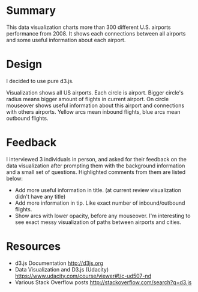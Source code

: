 # Summary

This data visualization charts more than 300 different U.S. airports performance from 2008. It shows each connections between all airports and some useful information about each airport.

# Design

I decided to use pure d3.js.

Visualization shows all US airports. Each circle is airport. Bigger circle's radius means bigger amount of flights in current airport. On circle mouseover shows useful information about this airport and connections with others airports. Yellow arcs mean inbound flights, blue arcs mean outbound flights.

# Feedback

I interviewed 3 individuals in person, and asked for their feedback on the data visualization after prompting them with the background information and a small set of questions. Highlighted comments from them are listed below:

+   Add more useful information in title. (at current review visualization didn't have any title)
+   Add more information in tip. Like exact number of inbound/outbound flights.
+   Show arcs with lower opacity, before any mouseover. I'm interesting to see exact messy visualization of paths between airports and cities.

# Resources

+   d3.js Documentation http://d3js.org
+   Data Visualization and D3.js (Udacity) https://www.udacity.com/course/viewer#!/c-ud507-nd
+   Various Stack Overflow posts http://stackoverflow.com/search?q=d3.js
